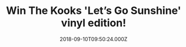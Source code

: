 ---
campaign-uuid: "c-d5156c59-1794-445e-93c0-47e885bc570a"
type: "Preview"
category: "Gifts"
date: "2018-09-10T09:50:24.000Z"
end-date: "2018-10-10T23:59:00.000Z"
disable-form: false
is_promoted: false
has_entry_page: true
title: "Win The Kooks 'Let’s Go Sunshine' vinyl edition!"
competition-description: "<p>With the roar of their recent sold-out UK arena tour\
  \ still echoing in their ears and more than one billion streams under their belts,\
  \ The Kooks reach to claim their place in the Great British Songbook with 'Let's\
  \ Go Sunshine’!</p>\r\n<p>We have great news for you! we are giving away their brand\
  \ new album on vinyl edition to one of our lucky NME readers!</p>\r\n<p>Want it?\
  \ Click below for a chance to win!</p>"
hero-header: "Win The Kooks 'Let’s Go Sunshine' vinyl edition!"
terms-confirmation: "N/A"
banner-img: "https://assets.expresslyapp.com/asset-c9ef3b90-2230-4aea-88bb-68d7e93b0017.jpg"
logo-left-href: "aaa.nme.com"
logo-left-image: "https://assets.expresslyapp.com/asset-361586f2-c2ef-4fa4-b2d9-34c301505763.jpg"
logo-left-title: "nme aaa"
bg-image-hero: "https://assets.expresslyapp.com/asset-d7371499-8b61-4067-8f77-07d55d8e9dc5.jpg"
bg-image-first: "https://assets.expresslyapp.com/asset-ae48e138-87a7-4063-8cb1-b6f73913d883.jpg"
section1-content: "<p>'Let’s Go Sunshine' it's the sound of an ambitious, confident\
  \ band stepping out and making a statement with their definitive album! It sees\
  \ the band cement their status as true bastions of British guitar pop and take their\
  \ rightful place at the top table next to the celebrated bands that influenced them\
  \ in their infancy!</p>\r\n<p>If you can’t wait to listen their brand new hits,\
  \ enter the form below and it could b yours!</p>\r\n<p>Good luck!</p>"
entry-title: "Win The Kooks 'Let’s Go Sunshine' vinyl edition!"
entry-content: "Enter the draw to The Kooks ‘Let’s Go Sunshine’ vinyl edition\r\n\
  by completing the form below before 23:59 on 10th of October 2018."
has-winner: false
prize-description: "The Kooks 'Let’s Go Sunshine' vinyl edition."
special-conditions: "Multiple entries are allowed up to one every day."
---